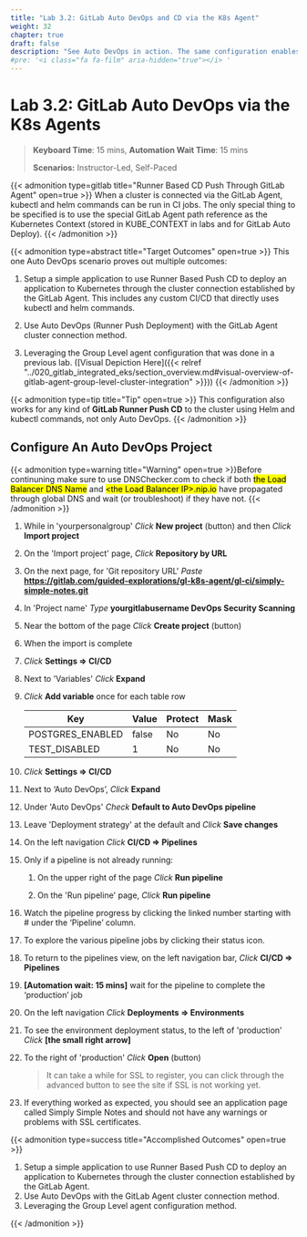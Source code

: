 ```yaml
---
title: "Lab 3.2: GitLab Auto DevOps and CD via the K8s Agent"
weight: 32
chapter: true
draft: false
description: "See Auto DevOps in action. The same configuration enables GitLab CD using helm and kubectl commands."
#pre: '<i class="fa fa-film" aria-hidden="true"></i> '
---
```


# Lab 3.2: GitLab Auto DevOps via the K8s Agents

> **Keyboard Time**: 15 mins, **Automation Wait Time**: 15 mins
>
> **Scenarios:** Instructor-Led, Self-Paced

{{< admonition type=gitlab title="Runner Based CD Push Through GitLab Agent" open=true >}}
When a cluster is connected via the GitLab Agent, kubectl and helm commands can be run in CI jobs. The only special thing to be specified is to use the special GitLab Agent path reference as the Kubernetes Context (stored in KUBE_CONTEXT in labs and for GitLab Auto Deploy). 
{{< /admonition >}}

{{< admonition type=abstract title="Target Outcomes" open=true >}}
This one Auto DevOps scenario proves out multiple outcomes:

1. Setup a simple application to use Runner Based Push CD to deploy an application to Kubernetes through the cluster connection established by the GitLab Agent. This includes any custom CI/CD that directly uses kubectl and helm commands.

2. Use Auto DevOps (Runner Push Deployment) with the GitLab Agent cluster connection method.

3. Leveraging the Group Level agent configuration that was done in a previous lab. ([Visual Depiction Here]({{< relref "../020_gitlab_integrated_eks/section_overview.md#visual-overview-of-gitlab-agent-group-level-cluster-integration" >}}))
{{< /admonition >}}

{{< admonition type=tip title="Tip" open=true >}}
This configuration also works for any kind of **GitLab Runner Push CD** to the cluster using Helm and kubectl commands, not only Auto DevOps.
{{< /admonition >}}

## Configure An Auto DevOps Project

{{< admonition type=warning title="Warning" open=true >}}Before continuning make sure to use DNSChecker.com to check if both <mark>the Load Balancer DNS Name</mark> and <mark>\<the Load Balancer IP>.nip.io</mark> have propagated through global DNS and wait (or troubleshoot) if they have not.
{{< /admonition >}}

1. While in 'yourpersonalgroup' *Click* **New project** (button) and then *Click* **Import project**

2. On the 'Import project' page, *Click* **Repository by URL**

3. On the next page, for 'Git repository URL' *Paste* **https://gitlab.com/guided-explorations/gl-k8s-agent/gl-ci/simply-simple-notes.git**

4. In 'Project name' *Type* **yourgitlabusername DevOps Security Scanning**

5. Near the bottom of the page *Click* **Create project** (button)

6. When the import is complete

7. *Click* **Settings => CI/CD**

8. Next to 'Variables' *Click* **Expand**

9. *Click* **Add variable** once for each table row

    | Key              | Value | Protect | Mask |
    | ---------------- | ----- | ------- | ---- |
    | POSTGRES_ENABLED | false | No      | No   |
    | TEST_DISABLED    | 1     | No      | No   |

10. *Click* **Settings => CI/CD**

11. Next to ‘Auto DevOps’, *Click* **Expand**

12. Under 'Auto DevOps' *Check* **Default to Auto DevOps pipeline**

13. Leave 'Deployment strategy' at the default and *Click* **Save changes**

14. On the left navigation *Click* **CI/CD => Pipelines**

15. Only if a pipeline is not already running:

       1. On the upper right of the page *Click* **Run pipeline**

       2. On the 'Run pipeline' page, *Click* **Run pipeline**

16. Watch the pipeline progress by clicking the linked number starting with \# under the ‘Pipeline’ column.

17. To explore the various pipeline jobs by clicking their status icon.

18. To return to the pipelines view, on the left navigation bar, *Click* **CI/CD => Pipelines**

19. **[Automation wait: 15 mins]** wait for the pipeline to complete the ‘production’ job

20. On the left navigation *Click* **Deployments => Environments**

21. To see the environment deployment status, to the left of 'production' *Click* **[the small right arrow]**

22. To the right of 'production' *Click* **Open** (button)

      > It can take a while for SSL to register, you can click through the advanced button to see the site if SSL is not working yet.

23. If everything worked as expected, you should see an application page called Simply Simple Notes and should not have any warnings or problems with SSL certificates.

{{< admonition type=success title="Accomplished Outcomes" open=true >}}

1. Setup a simple application to use Runner Based Push CD to deploy an application to Kubernetes through the cluster connection established by the GitLab Agent.
2. Use Auto DevOps with the GitLab Agent cluster connection method.
3. Leveraging the Group Level agent configuration method.

{{< /admonition >}}